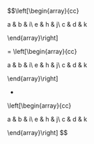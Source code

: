 $$\left[\begin{array}{cc}

a & b & i\\
e & h & j\\
c & d & k

\end{array}\right]

=
\left[\begin{array}{cc}

a & b & i\\
e & h & j\\
c & d & k

\end{array}\right]

+
\left[\begin{array}{cc}

a & b & i\\
e & h & j\\
c & d & k

\end{array}\right]
$$
